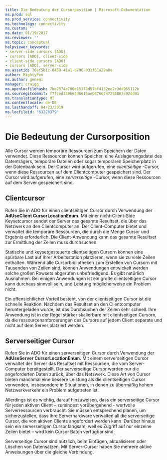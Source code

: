 ```yaml
---
title: Die Bedeutung der Cursorposition | Microsoft-Dokumentation
ms.prod: sql
ms.prod_service: connectivity
ms.technology: connectivity
ms.custom: ''
ms.date: 01/19/2017
ms.reviewer: ''
ms.topic: conceptual
helpviewer_keywords:
- server-side cursors [ADO]
- cursors [ADO], client-side
- client-side cursors [ADO]
- cursors [ADO], server-side
ms.assetid: 70ef5b1c-0459-41a1-b796-031f61a29a8a
author: MightyPen
ms.author: genemi
manager: craigg
ms.openlocfilehash: 7be2574e700e15373d57bf4132ee2c3dd955112b
ms.sourcegitcommit: f7fced330b64d6616aeb8766747295807c92dd41
ms.translationtype: MT
ms.contentlocale: de-DE
ms.lasthandoff: 04/23/2019
ms.locfileid: "63228379"
---
```

# <a name="the-significance-of-cursor-location"></a>Die Bedeutung der Cursorposition
Alle Cursor werden temporäre Ressourcen zum Speichern der Daten verwendet. Diese Ressourcen können Speicher, eine Auslagerungsdatei des Datenträgers, temporäre Dateien oder sogar temporären Speicherplatz in der Datenbank sein. Der Cursor wird aufgerufen, eine *clientseitige* -Cursor, wenn diese Ressourcen auf dem Clientcomputer gespeichert sind. Der Cursor wird aufgerufen, eine *serverseitige* -Cursor, wenn diese Ressourcen auf dem Server gespeichert sind.  
  
## <a name="client-side-cursors"></a>Clientcursor  
 Rufen Sie in ADO für einen clientseitigen Cursor durch Verwendung der **AdUseClient CursorLocationEnum.** Mit einer nicht-Client-Side Keysetcursor sendet der Server das gesamte Resultset, die über das Netzwerk an den Clientcomputer an. Der Client-Computer bietet und verwaltet die temporäre Ressourcen, die durch die Menge Cursor und Ergebnis erforderlich. Die Client-Anwendung kann das gesamte Resultset zur Ermittlung der Zeilen muss durchsuchen.  
  
 Statische und keysetgesteuerte clientseitigen Cursorn können eine spürbare Last auf Ihrer Arbeitsstation platzieren, wenn sie zu viele Zeilen enthalten. Während alle Cursorbibliotheken zum Erstellen von Cursorn mit Tausenden von Zeilen sind, können Anwendungen entwickelt werden solche großen Rowsets abgerufen unbefriedigend. Es gibt natürlich Ausnahmen. Bei einigen Anwendungen ist ein große clientseitigen Cursor kann durchaus sinnvoll sein, und Leistung möglicherweise ein Problem nicht.  
  
 Ein offensichtlicher Vorteil besteht, von der clientseitigen Cursor ist die schnelle Reaktion. Nachdem das Resultset an den Clientcomputer heruntergeladen wurde, ist das Durchsuchen der Zeilen sehr schnell. Ihre Anwendung ist in der Regel stärker skalierbare mit clientseitigen Cursorn, da die ressourcenanforderungen des Cursors auf jedem Client separate und nicht auf dem Server platziert werden.  
  
## <a name="server-side-cursors"></a>Serverseitiger Cursor  
 Rufen Sie in ADO für einen serverseitigen Cursor durch Verwendung der **AdUseServer CursorLocationEnum.** Mit einem serverseitigen Cursor verwaltet der Server das Resultset mit Ressourcen, die vom Server-Computer bereitgestellt. Der serverseitige Cursor werden nur die angeforderten Daten zurück, über das Netzwerk. Diese Art von Cursor bieten manchmal eine bessere Leistung als die clientseitigen Cursor verwenden, insbesondere in Situationen, in denen zu übermäßig hohem Netzwerkverkehr ein Problem aufgetreten ist.  
  
 Allerdings ist es wichtig, darauf hinzuweisen, dass ein serverseitige Cursor für jeden aktiven Client – zumindest vorübergehend - wertvolle Serverressourcen verbraucht. Sie müssen entsprechend planen, um sicherzustellen, dass Ihre Serverhardware verwalten all die serverseitige Cursor, die von aktiven Clients angefordert werden kann. Darüber hinaus sein ein serverseitigen Cursor langsam, weil es Zugriff auf nur einzelne Zeilen bietet – wird kein Cursor Batch verfügbar sind.  
  
 Serverseitige Cursor sind nützlich, beim Einfügen, aktualisieren oder Löschen von Datensätzen. Mit Server-Cursor haben Sie mehrere aktive Anweisungen über die gleiche Verbindung.
